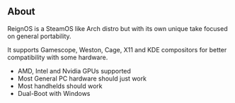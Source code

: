 <h2>About</h2>

<p>ReignOS is a SteamOS like Arch distro but with its own unique take focused on general portability.</p>
<p>It supports Gamescope, Weston, Cage, X11 and KDE compositors for better compatibility with some hardware.</p>
<ul>
  <li>AMD, Intel and Nvidia GPUs supported</li>
  <li>Most General PC hardware should just work</li>
  <li>Most handhelds should work</li>
  <li>Dual-Boot with Windows</li>
</ul>
